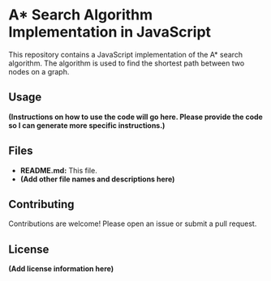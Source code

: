 # A* Search Algorithm Implementation in JavaScript

This repository contains a JavaScript implementation of the A* search algorithm.  The algorithm is used to find the shortest path between two nodes on a graph.

## Usage

**(Instructions on how to use the code will go here.  Please provide the code so I can generate more specific instructions.)**

## Files

* **README.md:** This file.
* **(Add other file names and descriptions here)**

## Contributing

Contributions are welcome! Please open an issue or submit a pull request.

## License

**(Add license information here)**